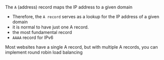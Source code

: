 
The `A` (address) record maps the IP address to a given domain
- Therefore, the `A record` serves as a lookup for the IP address of a given domain
- it is normal to have just one A record.
- the most fundamental record
- `AAAA` record for IPv6

Most websites have a single A record, but with multiple A records, you can implement round robin load balancing
